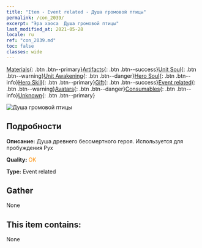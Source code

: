 ```yaml
---
title: "Item - Event related - Душа громовой птицы"
permalink: /con_2039/
excerpt: "Эра хаоса  Душа громовой птицы"
last_modified_at: 2021-05-28
locale: ru
ref: "con_2039.md"
toc: false
classes: wide
---
```

 [Materials](/ItemsRU/){: .btn .btn--primary}[Artifacts](/ItemsRU/Artifacts/){: .btn .btn--success}[Unit Soul](/ItemsRU/UnitSoul/){: .btn .btn--warning}[Unit Awakening](/ItemsRU/UnitAwakening/){: .btn .btn--danger}[Hero Soul](/ItemsRU/HeroSoul/){: .btn .btn--info}[Hero Skill](/ItemsRU/HeroSkill/){: .btn .btn--primary}[Gift](/ItemsRU/Gift/){: .btn .btn--success}[Event related](/ItemsRU/Events/){: .btn .btn--warning}[Avatars](/ItemsRU/Avatars/){: .btn .btn--danger}[Consumables](/ItemsRU/Consumables/){: .btn .btn--info}[Unknown](/ItemsRU/Unknown/){: .btn .btn--primary}

 ![Душа громовой птицы](/images/t/juexing_405.png)

## Подробности
 **Описание:** Душа древнего бессмертного героя. Используется для пробуждения Рух

 **Quality:** <span style="color: #FF8C00">OK</span>

 **Type:** Event related

## Gather

  None

## This item contains:

  None

